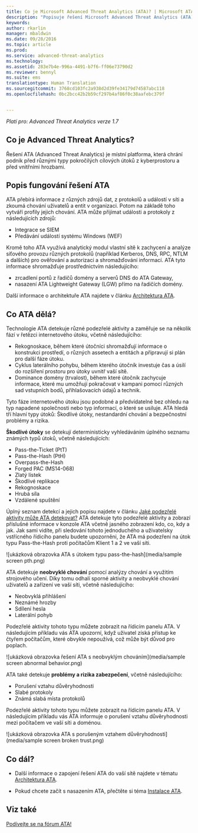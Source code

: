 ```yaml
---
title: Co je Microsoft Advanced Threat Analytics (ATA)? | Microsoft ATA
description: "Popisuje řešení Microsoft Advanced Threat Analytics (ATA) a jaké druhy podezřelých aktivit může zjistit."
keywords: 
author: rkarlin
manager: mbaldwin
ms.date: 09/28/2016
ms.topic: article
ms.prod: 
ms.service: advanced-threat-analytics
ms.technology: 
ms.assetid: 283e7b4e-996a-4491-b7f6-ff06e73790d2
ms.reviewer: bennyl
ms.suite: ems
translationtype: Human Translation
ms.sourcegitcommit: 3768cd103fc2a938d2d39fe34179d74587abc118
ms.openlocfilehash: 0bc2bcc42b2b59cf297b4af86f0c38aafebc379f


---
```


*Platí pro: Advanced Threat Analytics verze 1.7*


## Co je Advanced Threat Analytics?
Řešení ATA (Advanced Threat Analytics) je místní platforma, která chrání podnik před různými typy pokročilých cílových útoků z kyberprostoru a před vnitřními hrozbami.

## Popis fungování řešení ATA
ATA přebírá informace z různých zdrojů dat, z protokolů a událostí v síti a zkoumá chování uživatelů a entit v organizaci. Potom na základě toho vytváří profily jejich chování.
ATA může přijímat události a protokoly z následujících zdrojů:

-   Integrace se SIEM
-   Předávání událostí systému Windows (WEF)

Kromě toho ATA využívá analytický modul vlastní sítě k zachycení a analýze síťového provozu různých protokolů (například Kerberos, DNS, RPC, NTLM a dalších) pro ověřování a autorizaci a shromažďování informací. ATA tyto informace shromažďuje prostřednictvím následujícího:

-   zrcadlení portů z řadičů domény a serverů DNS do ATA Gateway,
-   nasazení ATA Lightweight Gateway (LGW) přímo na řadičích domény.

Další informace o architektuře ATA najdete v článku [Architektura ATA](/advanced-threat-analytics/plan-design/ata-architecture).

## Co ATA dělá?

Technologie ATA detekuje různé podezřelé aktivity a zaměřuje se na několik fází v řetězci internetového útoku, včetně následujícího:

-   Rekognoskace, během které útočníci shromažďují informace o konstrukci prostředí, o různých assetech a entitách a připravují si plán pro další fáze útoku.
-   Cyklus laterálního pohybu, během kterého útočník investuje čas a úsilí do rozšíření prostoru pro útoky uvnitř vaší sítě.
-   Dominance domény (trvalost), během které útočník zachycuje informace, které mu umožňují pokračovat v kampani pomocí různých sad vstupních bodů, přihlašovacích údajů a technik. 

Tyto fáze internetového útoku jsou podobné a předvídatelné bez ohledu na typ napadené společnosti nebo typ informací, o které se usiluje.
ATA hledá tří hlavní typy útoků: Škodlivé útoky, nestandardní chování a bezpečnostní problémy a rizika.

**Škodlivé útoky** se detekují deterministicky vyhledáváním úplného seznamu známých typů útoků, včetně následujících:

-   Pass-the-Ticket (PtT)
-   Pass-the-Hash (PtH)
-   Overpass-the-Hash
-   Forged PAC (MS14-068)
-   Zlatý lístek
-   Škodlivé replikace
-   Rekognoskace
-   Hrubá síla
-   Vzdálené spuštění

Úplný seznam detekcí a jejich popisu najdete v článku [Jaké podezřelé aktivity může ATA detekovat?](ata-threats.md)
ATA detekuje tyto podezřelé aktivity a zobrazí příslušné informace v konzole ATA včetně jasného zobrazení kdo, co, kdy a jak. Jak sami vidíte, při sledování tohoto jednoduchého a uživatelsky vstřícného řídicího panelu budete upozorněni, že ATA má podezření na útok typu Pass-the-Hash proti počítačům Klient 1 a 2 ve vaší síti.

 ![ukázková obrazovka ATA s útokem typu pass-the-hash](media/sample screen pth.png)

ATA detekuje **neobvyklé chování** pomocí analýzy chování a využitím strojového učení. Díky tomu odhalí sporné aktivity a neobvyklé chování uživatelů a zařízení ve vaší síti, včetně následujícího:

-   Neobvyklá přihlášení
-   Neznámé hrozby
-   Sdílení hesla
-   Laterální pohyb


Podezřelé aktivity tohoto typu můžete zobrazit na řídicím panelu ATA. V následujícím příkladu vás ATA upozorní, když uživatel získá přístup ke čtyřem počítačům, které obvykle nepoužívá, což může být důvod pro poplach.

 ![ukázková obrazovka řešení ATA s neobvyklým chováním](media/sample screen abnormal behavior.png) 

ATA také detekuje **problémy a rizika zabezpečení**, včetně následujícího:

-   Porušení vztahu důvěryhodnosti
-   Slabé protokoly
-   Známá slabá místa protokolů

Podezřelé aktivity tohoto typu můžete zobrazit na řídicím panelu ATA. V následujícím příkladu vás ATA informuje o porušení vztahu důvěryhodnosti mezi počítačem ve vaší síti a doménou.

  ![ukázková obrazovka ATA s porušeným vztahem důvěryhodnosti](media/sample screen broken trust.png)


## Co dál?

-   Další informace o zapojení řešení ATA do vaší sítě najdete v tématu [Architektura ATA](/advanced-threat-analytics/plan-design/ata-architecture).

-   Pokud chcete začít s nasazením ATA, přečtěte si téma [Instalace ATA](/advanced-threat-analytics/deploy-use/install-ata).

## Viz také
[Podívejte se na fórum ATA!](https://social.technet.microsoft.com/Forums/security/home?forum=mata)



<!--HONumber=Oct16_HO2-->


